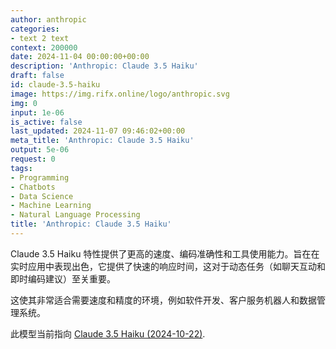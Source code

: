 ```yaml
---
author: anthropic
categories:
- text 2 text
context: 200000
date: 2024-11-04 00:00:00+00:00
description: 'Anthropic: Claude 3.5 Haiku'
draft: false
id: claude-3.5-haiku
image: https://img.rifx.online/logo/anthropic.svg
img: 0
input: 1e-06
is_active: false
last_updated: 2024-11-07 09:46:02+00:00
meta_title: 'Anthropic: Claude 3.5 Haiku'
output: 5e-06
request: 0
tags:
- Programming
- Chatbots
- Data Science
- Machine Learning
- Natural Language Processing
title: 'Anthropic: Claude 3.5 Haiku'
---
```




Claude 3.5 Haiku 特性提供了更高的速度、编码准确性和工具使用能力。旨在在实时应用中表现出色，它提供了快速的响应时间，这对于动态任务（如聊天互动和即时编码建议）至关重要。

这使其非常适合需要速度和精度的环境，例如软件开发、客户服务机器人和数据管理系统。

此模型当前指向 [Claude 3.5 Haiku (2024-10-22)](/anthropic/claude-3-5-haiku-20241022).

